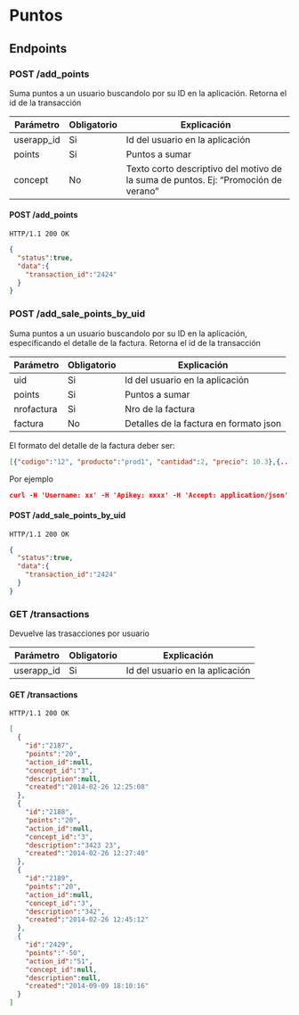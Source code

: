 Puntos
======


Endpoints
---------

### POST /add_points

Suma puntos a un usuario buscandolo por su ID en la aplicación. Retorna el id de la transacción

| Parámetro      | Obligatorio | Explicación                                                                                      |
| ------ | ------ | ------ |
| userapp_id | Si | Id del usuario en la aplicación |
| points | Si | Puntos a sumar |
| concept | No | Texto corto descriptivo del motivo de la suma de puntos. Ej: “Promoción de verano” |


#### POST /add_points

`HTTP/1.1 200 OK`

```json
{
  "status":true,
  "data":{
    "transaction_id":"2424"
  }
}
```

### POST /add_sale_points_by_uid

Suma puntos a un usuario buscandolo por su ID en la aplicación, especificando el detalle de la factura. Retorna el id de la transacción

| Parámetro      | Obligatorio | Explicación                                                                                      |
| ------ | ------ | ------ |
| uid | Si | Id del usuario en la aplicación |
| points | Si | Puntos a sumar |
| nrofactura | Si | Nro de la factura |
| factura | No | Detalles de la factura en formato json |

El formato del detalle de la factura deber ser:
```json
[{"codigo":"12", "producto":"prod1", "cantidad":2, "precio": 10.3},{...}]
```

Por ejemplo
```json
curl -H 'Username: xx' -H 'Apikey: xxxx' -H 'Accept: application/json' -d 'uid=31824477&points=100&nrofactura=1234&factura=[{"codigo":"12", "producto":"prod1", "cantidad":2, "precio": 10.3},{"codigo":"13", "producto":"prod3", "cantidad":1, "precio": 1.3}]'  https://www.woowup.com/apiv2/13/add_sale_points_by_uid
```

#### POST /add_sale_points_by_uid

`HTTP/1.1 200 OK`

```json
{
  "status":true,
  "data":{
    "transaction_id":"2424"
  }
}
```

### GET /transactions

Devuelve las trasacciones por usuario

| Parámetro      | Obligatorio | Explicación                                                                                      |
| ------ | ------ | ------ |
| userapp_id | Si | Id del usuario en la aplicación 


#### GET /transactions

`HTTP/1.1 200 OK`

```json
[
  {
    "id":"2187",
    "points":"20",
    "action_id":null,
    "concept_id":"3",
    "description":null,
    "created":"2014-02-26 12:25:08"
  },
  {
    "id":"2188",
    "points":"20",
    "action_id":null,
    "concept_id":"3",
    "description":"3423 23",
    "created":"2014-02-26 12:27:40"
  },
  {
    "id":"2189",
    "points":"20",
    "action_id":null,
    "concept_id":"3",
    "description":"342",
    "created":"2014-02-26 12:45:12"
  },
  {
    "id":"2429",
    "points":"-50",
    "action_id":"51",
    "concept_id":null,
    "description":null,
    "created":"2014-09-09 18:10:16"
  }
]
```

